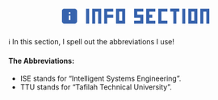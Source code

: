 <h1 align='center'>
  <img src='./images/info-header.png' height='30px'>
</h1>

ℹ In this section, I spell out the abbreviations I use!

#### The Abbreviations:
* ISE stands for “Intelligent Systems Engineering”.
* TTU stands for “Tafilah Technical University”.

